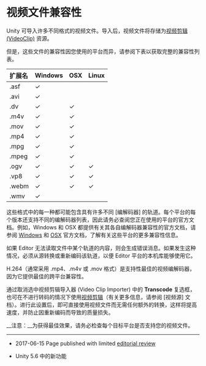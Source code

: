 # 视频文件兼容性

Unity 可导入许多不同格式的视频文件。导入后，视频文件将存储为[视频剪辑 (VideoClip)](class-VideoClip.html) 资源。

但是，这些文件的兼容性因您使用的平台而异，请参阅下表以获取完整的兼容性列表。

| 扩展名| Windows | OSX | Linux |
|:---|:---|:---|:---| 
| .asf| ✓ |  |  |
| .avi| ✓ |  |  |
| .dv| ✓ | ✓ |  |
| .m4v| ✓ | ✓ |  |
| .mov| ✓ | ✓ |  |
| .mp4| ✓ | ✓ |  |
| .mpg| ✓ | ✓ |  |
| .mpeg| ✓ | ✓ |  |
| .ogv| ✓ | ✓ | ✓ |
| .vp8| ✓ | ✓ | ✓ |
| .webm| ✓ | ✓ | ✓ |
| .wmv| ✓ |  |  |



这些格式中的每一种都可能包含具有许多不同 [编解码器] 的轨道。每个平台的每个版本还支持不同的编解码器列表，因此请务必查阅您正在使用的平台的官方文档。例如，Windows 和 OSX 都提供有关其各自编解码器兼容性的官方文档，请参阅 [Windows](https://msdn.microsoft.com/en-us/library/windows/desktop/dd757927(v=vs.85).aspx) 和 [OSX](https://developer.apple.com/library/content/documentation/MacOSX/Conceptual/OSX_Technology_Overview/MediaLayer/MediaLayer.html) 官方文档，了解有关这些平台的更多兼容性信息。

如果 Editor 无法读取文件中某个轨道的内容，则会生成错误消息。如果发生这种情况，必须从源转换或重新编码该轨道，以便 Editor 平台的本机库能够使用它。

H.264（通常采用 .mp4、.m4v 或 .mov 格式）是支持性最佳的视频编解码器，因为它提供最佳的跨平台兼容性。

通过取消选中视频剪辑导入器 (Video Clip Importer) 中的 __Transcode__ 复选框，也可在不进行转码的情况下使用[视频剪辑](class-VideoClip.html)（有关更多信息，请参阅 [视频源] 文档）。进行此设置后，即可直接使用视频文件而无需任何额外的转换，这样将提高速度，并防止因重新编码而导致的质量损失。

__注意：__为获得最佳效果，请务必检查每个目标平台是否支持您的视频文件。

---

* <span class="page-edit">2017-06-15 Page published with limited [editorial review](DocumentationEditorialReview.html)
</span>

* <span class="page-history">Unity 5.6 中的新功能</span>
